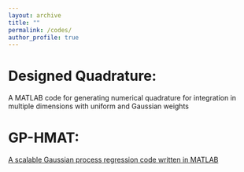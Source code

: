 ```yaml
---
layout: archive
title: ""
permalink: /codes/
author_profile: true
---
```


Designed Quadrature:  
==========
A MATLAB code for generating numerical quadrature for integration in multiple dimensions with uniform and Gaussian weights

GP-HMAT: 
==========
[A scalable Gaussian process regression code written in MATLAB](https://github.com/vahid28k/GP-HMAT-MATLAB) 

